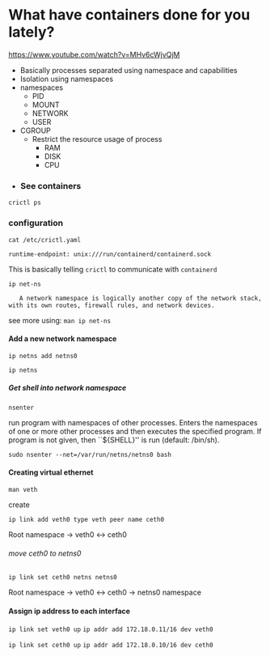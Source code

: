 # What have containers done for you lately?
https://www.youtube.com/watch?v=MHv6cWjvQjM


- Basically processes separated using namespace and capabilities
- Isolation using namespaces
- namespaces
	- PID
	- MOUNT
	- NETWORK
	- USER
- CGROUP
	- Restrict the resource usage of process
		- RAM
		- DISK
		- CPU
- 
  ### See containers
```
crictl ps
```

### configuration
```
cat /etc/crictl.yaml

runtime-endpoint: unix:///run/containerd/containerd.sock
```

This is basically telling `crictl` to communicate with `containerd`

`ip net-ns`

       A network namespace is logically another copy of the network stack, with its own routes, firewall rules, and network devices.


see more using: `man ip net-ns`

#### Add a new network namespace

`ip netns add netns0`

`ip netns`

##### Get shell into network namespace

`nsenter`

run program with namespaces of other processes.  Enters  the  namespaces  of one or more other processes and then executes the specified program. If program is not given, then ``${SHELL}'' is run
       (default: /bin/sh).



`sudo nsenter --net=/var/run/netns/netns0 bash`

#### Creating virtual ethernet

`man veth`

create

`ip link add veth0 type veth peer name ceth0`


Root namespace -> veth0 <-> ceth0 


###### move ceth0 to netns0

`ip link set ceth0 netns netns0`

Root namespace -> veth0 <-> ceth0 -> netns0 namespace


#### Assign ip address to each interface

`ip link set veth0 up`
`ip addr add 172.18.0.11/16 dev veth0`

`ip link set ceth0 up`
`ip addr add 172.18.0.10/16 dev ceth0`